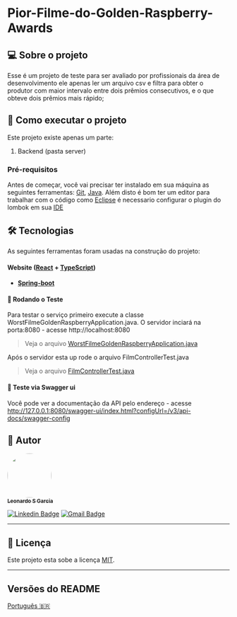 # Pior-Filme-do-Golden-Raspberry-Awards

## 💻 Sobre o projeto
Esse é um projeto de teste para ser avaliado por profissionais da área de desenvolvimento ele apenas ler um arquivo csv e filtra para obter o produtor com maior intervalo entre dois prêmios consecutivos, e o que obteve dois prêmios mais rápido;

## 🚀 Como executar o projeto

Este projeto existe apenas um parte:
1. Backend (pasta server) 

### Pré-requisitos

Antes de começar, você vai precisar ter instalado em sua máquina as seguintes ferramentas:
[Git](https://git-scm.com), [Java](https://www.java.com/pt-BR/download/ie_manual.jsp?locale=pt_BR). 
Além disto é bom ter um editor para trabalhar com o código como [Eclipse](https://www.eclipse.org/downloads/)
é necessario configurar o plugin do lombok em sua [IDE](https://projectlombok.org/setup/eclipse)

## 🛠 Tecnologias

As seguintes ferramentas foram usadas na construção do projeto:

#### **Website**  ([React](https://reactjs.org/)  +  [TypeScript](https://www.typescriptlang.org/))

-   **[Spring-boot](https://spring.io/projects/spring-boot)**

#### 🎲 Rodando o Teste

Para testar o serviço primeiro execute a classe WorstFilmeGoldenRaspberryApplication.java. O servidor inciará na porta:8080 - acesse http://localhost:8080
> Veja o arquivo  [WorstFilmeGoldenRaspberryApplication.java](https://github.com/Sephyroth/Pior-Filme-do-Golden-Raspberry-Awards/tree/master/src/main/java/com/test/worstfilmgoldenraspberry/WorstFilmeGoldenRaspberryApplication.java)

Após o servidor esta up rode o arquivo FilmControllerTest.java
> Veja o arquivo  [FilmControllerTest.java](https://github.com/Sephyroth/Pior-Filme-do-Golden-Raspberry-Awards/tree/master/src/test/java/com/test/worstfilmgoldenraspberry/integration/FilmControllerTest.java)

#### 🎲 Teste via Swagger ui

Você pode ver a documentação da API pelo endereço - acesse http://127.0.0.1:8080/swagger-ui/index.html?configUrl=/v3/api-docs/swagger-config

## 🦸 Autor

<a href="https://github.com/Sephyroth">
 <img style="border-radius: 50%;" src="https://avatars.githubusercontent.com/u/24432940?s=460&u=2ab99368df258d1a395a1f4f958eefe8780b5175&v=4" width="100px;" alt=""/>
 <br />
 <sub><b>Leonardo S Garcia</b></sub></a> <a href="https://blog.rocketseat.com.br/author/thiago/"></a>
 <br />

[![Linkedin Badge](https://img.shields.io/badge/-Leonardo-blue?style=flat-square&logo=Linkedin&logoColor=white&link=https://www.linkedin.com/in/tgmarinho/)](https://www.linkedin.com/in/leonardosilvagarcia/) 
[![Gmail Badge](https://img.shields.io/badge/-leogarciati@gmail.com-c14438?style=flat-square&logo=Gmail&logoColor=white&link=mailto:leogarciati@gmail.com)](mailto:leogarciati@gmail.com)

---

## 📝 Licença

Este projeto esta sobe a licença [MIT](./LICENSE).

---

##  Versões do README

[Português 🇧🇷](./README.md)
